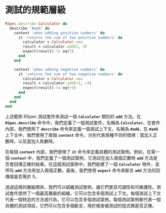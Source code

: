 # 測試的規範層級

```ruby
RSpec.describe Calculator do
  describe '#add' do
    context 'when adding positive numbers' do
      it 'returns the sum of two positive numbers' do
        calculator = Calculator.new
        result = calculator.add(2, 3)
        expect(result).to eq(5)
      end
    end

    context 'when adding negative numbers' do
      it 'returns the sum of two negative numbers' do
        calculator = Calculator.new
        result = calculator.add(-2, -3)
        expect(result).to eq(-5)
      end
    end
  end
end
```

上述範例 RSpec 測試套件來測試一個 **`Calculator`** 類別的 **`add`** 方法。在 **`RSpec.describe`** 命令中，我們定義了一個測試套件，名稱為 **`Calculator`**。在套件內部，我們使用了 **`describe`** 命令來定義一個測試上下文，名稱為 **`#add`**。在 **`#add`** 上下文中，我們使用了兩個 **`context`** 命令，分別代表兩種不同的情境：當加入正數時，以及當加入負數時。

在每個 **`context`** 內部，我們使用了 **`it`** 命令來定義具體的測試案例。例如，在第一個 **`context`** 中，我們定義了一個測試案例，它測試在加入兩個正數時 **`add`** 方法是否會回傳正確的結果。在這個測試案例中，我們創建了一個 **`Calculator`** 物件，並呼叫 **`add`** 方法來加入兩個正數。最後，我們使用 **`expect`** 命令來斷言 **`add`** 方法的回傳值是否等於 5。

透過這樣的層級關係，我們可以組織測試案例，讓它們更具可讀性和可維護性。測試套件提供了一個最高層級的組織，它可以包含多個測試上下文。每個測試上下文代表一個特定的方法或行為，它可以包含多個測試案例。每個測試案例都代表一個具體的測試項目，它們可以包含多個斷言，用於檢查被測試的程式碼是否正確。